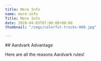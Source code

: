 ```yaml
---
title: More Info
name: more-info
Title: More Info
date: 2020-04-03T07:00:00+00:00
thumbnail: "/imgs/colorful-trucks-800.jpg"

---
```

\## Aardvark Advantage

Here are all the reasons Aardvark rules!